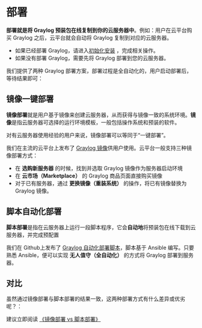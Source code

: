 # 部署

**部署就是将 Graylog 预装包在线复制到你的云服务器中**。例如：用户在云平台购买 Graylog 之后，云平台就会自动将 Graylog 复制到对应的云服务器。

- 如果已经部署 Graylog，请进入[初始化安装](/zh/stack-installation.md) ，完成相关操作。
- 如果没有部署 Graylog，需要先将 Graylog 部署到您的云服务器。

我们提供了两种 Graylog 部署方案，部署过程是全自动化的，用户启动部署后，等待结果即可：

## 镜像一键部署

**镜像部署**就是用户基于镜像来创建云服务器，从而获得与镜像一致的系统环境。**镜像**是指云服务器可选择的运行环境模板，一般包括操作系统和预装的软件。

对有云服务器使用经验的用户来说，镜像部署可以等同于“一键部署”。

我们在主流的云平台上发布了 [Graylog 镜像](https://apps.websoft9.com/graylog)供用户使用。云平台一般支持三种镜像部署方式：

* 在 **选购新服务器** 的时候，找到并选取 Graylog 镜像作为服务器启动环境
* 在 **云市场（Marketplace）**  的 Graylog 商品页面直接购买镜像
* 对于已有服务器，通过 **更换镜像（重装系统）** 的操作，将已有镜像替换为 Graylog 镜像。

## 脚本自动化部署

**脚本部署**是指在云服务器上运行一段脚本程序，它会**自动地**将预装包在线下载到云服务器，并完成预配置

我们在 Github上发布了 [Graylog 自动化部署脚本](https://github.com/Websoft9/ansible-graylog)，脚本基于 Ansible 编写。只要熟悉 Ansible，便可以实现 **无人值守（全自动化）** 的方式将 Graylog 部署到服务器。

## 对比

虽然通过镜像部署与脚本部署的结果一致，这两种部署方式有什么差异或优劣呢？：

建议立即阅读 [《镜像部署 vs 脚本部署》](https://support.websoft9.com/docs/faq/zh/bz-product.html#镜像部署-vs-脚本部署)